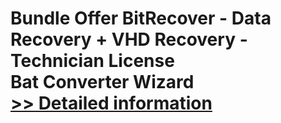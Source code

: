 # Bundle Offer BitRecover - Data Recovery + VHD Recovery - Technician License<br />Bat Converter Wizard<br />[>> Detailed information](https://secure.shareit.com/shareit/product.html?productid=300954721&affiliateid=200057808)
